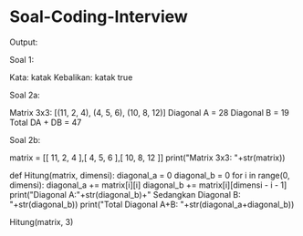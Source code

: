 # Soal-Coding-Interview

Output:

Soal 1:

Kata: katak
Kebalikan: katak
true

Soal 2a:

Matrix 3x3: [(11, 2, 4), (4, 5, 6), (10, 8, 12)]
Diagonal A = 28
Diagonal B = 19
Total DA + DB = 47

Soal 2b:

matrix = [[ 11, 2,  4 ],[  4, 5,  6 ],[ 10, 8, 12 ]]
print("Matrix 3x3: "+str(matrix))

def Hitung(matrix, dimensi):
    diagonal_a = 0
    diagonal_b = 0
    for i in range(0, dimensi):
        diagonal_a += matrix[i][i]
        diagonal_b += matrix[i][dimensi - i - 1]
    print("Diagonal A:"+str(diagonal_b)+" Sedangkan Diagonal B: "+str(diagonal_b))
    print("Total Diagonal A+B: "+str(diagonal_a+diagonal_b))

Hitung(matrix, 3)
